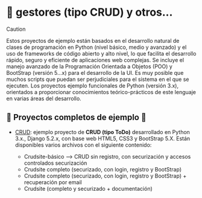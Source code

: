 
# :firecracker:	gestores (tipo CRUD) y otros... 

> [!CAUTION]
> Estos proyectos de ejemplo están basados en el desarrollo natural de clases de programación en Python (nivel básico, medio y avanzado) y el uso de frameworks de código abierto y alto nivel, lo que facilita el desarrollo rápido, seguro y eficiente de aplicaciones web complejas. Se incluye el manejo avanzado de la Programación Orientada a Objetos (POO) y BootStrap (versión 5...x) para el desarrollo de la UI. Es muy posible que muchos scripts que puedan ser perjudiciales para el sistema en el que se ejecuten.
> Los proyectos ejemplo funcionales de Python (versión 3.x), orientados a proporcionar conocimientos teórico-prácticos de este lenguaje en varias áreas del desarrollo.

## :bricks:	Proyectos completos de ejemplo :floppy_disk:	
- [CRUD](CRUD): ejemplo proyecto de <b>CRUD (tipo ToDo)</b> desarrollado en Python 3.x., Django 5.2.x, con base web HTML5, CSS3 y BootStrap 5.X.
Están disponibles varios archivos con el siguiente contenido:
    
    - Crudsite-básico --> CRUD sin registro, con securización y accesos controlados securización
    - Crudsite completo (securizado, con login, registro y BootStrap)
    - Crudsite completo (securizado, con login, registro y BootStrap) + recuperación por email
    - Crudsite (completo y securizado + documentación)


